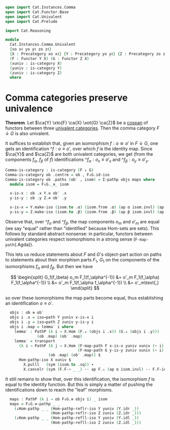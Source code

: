```agda
open import Cat.Instances.Comma
open import Cat.Functor.Base
open import Cat.Univalent
open import Cat.Prelude

import Cat.Reasoning

module
  Cat.Instances.Comma.Univalent
  {xo xℓ yo yℓ zo zℓ}
  {X : Precategory xo xℓ} {Y : Precategory yo yℓ} {Z : Precategory zo zℓ}
  (F : Functor Y X) (G : Functor Z X)
  (xuniv : is-category X)
  (yuniv : is-category Y)
  (zuniv : is-category Z)
  where
```

<!--
```agda
private
  module X = Cat.Reasoning X
  module Y = Cat.Reasoning Y
  module Z = Cat.Reasoning Z
  module F = Functor F
  module G = Functor G
  module F↓G = Cat.Reasoning (F ↓ G)

open ↓Obj
open ↓Hom
```
-->

# Comma categories preserve univalence

**Theorem**. Let $\ca{Y} \xto{F} \ca{X} \xot{G} \ca{Z}$ be a [cospan] of
functors between three [univalent categories]. Then the comma category
$F \downarrow G$ is also univalent.

[univalent categories]: Cat.Univalent.html
[cospan]: Cat.Instances.Shape.Cospan.html

It suffices to establish that, given an isomorphism $f : o \cong o'$ in
$F \downarrow G$, one gets an identification $\^f : o \equiv o'$, over
which $f$ is the identity map. Since $\ca{Y}$ and $\ca{Z}$ are both
univalent categories, we get (from the components $f_\alpha$, $f_\beta$
of $f$) identifications $\^f_\alpha : o_x \equiv o'_x$ and $\^f_\beta :
o_y \equiv o'_y$.

```agda
Comma-is-category : is-category (F ↓ G)
Comma-is-category ob .centre = ob , F↓G.id-iso
Comma-is-category ob .paths (ob′ , isom) = Σ-pathp objs maps where
  module isom = F↓G._≅_ isom

  x-is-x : ob .x Y.≅ ob′ .x
  y-is-y : ob .y Z.≅ ob′ .y

  x-is-x = Y.make-iso (isom.to .α) (isom.from .α) (ap α isom.invl) (ap α isom.invr)
  y-is-y = Z.make-iso (isom.to .β) (isom.from .β) (ap β isom.invl) (ap β isom.invr)
```

Observe that, over $\^f_\alpha$ and $\^f_\beta$, the map components
$o_m$ and $o'_m$ are equal (we say "equal" rather than "identified"
because Hom-sets are sets). This follows by standard abstract nonsense:
in particular, functors between univalent categories respect
isomorphisms in a strong sense (`F-map-path`{.Agda}).

This lets us reduce statements about $F$ and $G$'s object-part action on
paths to statements about their morphism parts $F_1$, $G_1$ on the
components of the isomorphisms $f_\alpha$ and $f_\beta$. But then we
have

$$
\begin{split}
G_1(f_\beta) o_m F_1(f_\alpha^{-1}) &= o'_m F_1(f_\alpha) F_1(f_\alpha^{-1}) \\
  &= o'_m F_1(f_\alpha f_\alpha^{-1}) \\
  &= o'_m\text{,}
\end{split}
$$

so over these isomorphisms the map parts become equal, thus establishing
an identification $o \equiv o'$.

```agda
  objs : ob ≡ ob′
  objs i .x = iso→path Y yuniv x-is-x i
  objs i .y = iso→path Z zuniv y-is-y i
  objs i .map = lemma′ i where
    lemma′ : PathP (λ i → X.Hom (F.₀ (objs i .x)) (G.₀ (objs i .y)))
              (ob .map) (ob′ .map)
    lemma′ = transport
      (λ i → PathP (λ j → X.Hom (F-map-path F x-is-x yuniv xuniv (~ i) j)
                                (F-map-path G y-is-y zuniv xuniv (~ i) j))
                   (ob .map) (ob′ .map)) $
      Hom-pathp-iso X xuniv $
        X.pulll   (sym (isom.to .sq)) ∙
        X.cancelr (sym (F.F-∘ _ _) ·· ap F.₁ (ap α isom.invl) ·· F.F-id)
```

It still remains to show that, over this identification, the isomorphism
$f$ is equal to the identity function. But this is simply a matter of
pushing the identifications down to reach the "leaf" morphisms.

```agda
  maps : PathP (λ i → ob F↓G.≅ objs i) _ isom
  maps = F↓G.≅-pathp _ _
    (↓Hom-pathp _ _ (Hom-pathp-reflr-iso Y yuniv (Y.idr _))
                    (Hom-pathp-reflr-iso Z zuniv (Z.idr _)))
    (↓Hom-pathp _ _ (Hom-pathp-refll-iso Y yuniv (Y.idl _))
                    (Hom-pathp-refll-iso Z zuniv (Z.idl _)))
```